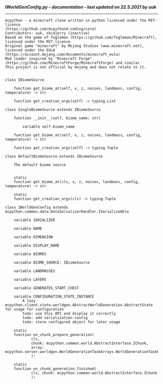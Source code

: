 ***IWorldGenConfig.py - documentation - last updated on 22.5.2021 by uuk***
___

    mcpython - a minecraft clone written in python licenced under the MIT-licence 
    (https://github.com/mcpython4-coding/core)
    Contributors: uuk, xkcdjerry (inactive)
    Based on the game of fogleman (https://github.com/fogleman/Minecraft), licenced under the MIT-licence
    Original game "minecraft" by Mojang Studios (www.minecraft.net), licenced under the EULA
    (https://account.mojang.com/documents/minecraft_eula)
    Mod loader inspired by "Minecraft Forge" (https://github.com/MinecraftForge/MinecraftForge) and similar
    This project is not official by mojang and does not relate to it.


    class IBiomeSource

        function get_biome_at(self, x, z, noises, landmass, config, temperature) -> str

        function get_creation_args(self) -> typing.List

    class SingleBiomeSource extends IBiomeSource

        function __init__(self, biome_name: str)

            variable self.biome_name

        function get_biome_at(self, x, z, noises, landmass, config, temperature) -> str

        function get_creation_args(self) -> typing.Tuple

    class DefaultBiomeSource extends IBiomeSource
        
        The default biome source


        static
        function get_biome_at(cls, x, z, noises, landmass, config, temperature) -> str

        static
        function get_creation_args(cls) -> typing.Tuple

    class IWorldGenConfig extends mcpython.common.data.DataSerializerHandler.ISerializeAble

        variable SERIALIZER

        variable NAME

        variable DIMENSION

        variable DISPLAY_NAME

        variable BIOMES

        variable BIOME_SOURCE: IBiomeSource

        variable LANDMASSES

        variable LAYERS

        variable GENERATES_START_CHEST

        variable CONFIGURATION_STATE_INSTANCE
            A lazy mcpython.client.state.worldgen.AbstractWorldGeneration.AbstractState for usage for configuration
            todo: use this API and display it correctly
            todo: add serialization config
            todo: store configured object for later usage

        static
        function on_chunk_prepare_generation(
                cls,
                chunk: mcpython.common.world.AbstractInterface.IChunk,
                array: mcpython.server.worldgen.WorldGenerationTaskArrays.WorldGenerationTaskHandlerReference,
                ):

        static
        function on_chunk_generation_finished(
                cls, chunk: mcpython.common.world.AbstractInterface.IChunk
                ):